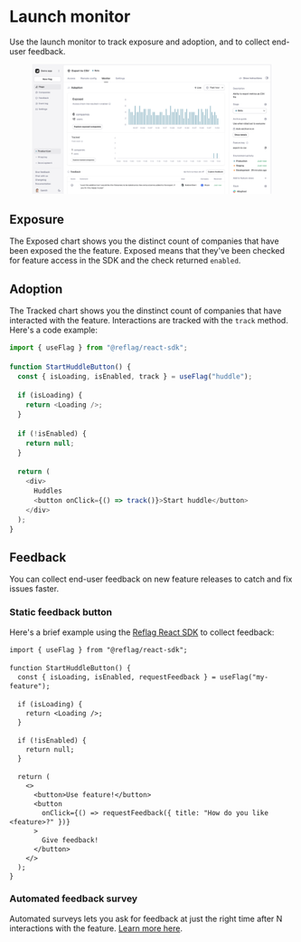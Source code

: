 # Launch monitor

Use the launch monitor to track exposure and adoption, and to collect end-user feedback.

<figure><img src="../../.gitbook/assets/Monitor (7).png" alt=""><figcaption></figcaption></figure>

## Exposure

The Exposed chart shows you the distinct count of companies that have been exposed the the feature. Exposed means that they've been checked for feature access in the SDK and the check returned `enabled`.

## Adoption

The Tracked chart shows you the dinstinct count of companies that have interacted with the feature. Interactions are tracked with the `track` method. Here's a code example:

```typescript
import { useFlag } from "@reflag/react-sdk";

function StartHuddleButton() {
  const { isLoading, isEnabled, track } = useFlag("huddle");

  if (isLoading) {
    return <Loading />;
  }

  if (!isEnabled) {
    return null;
  }

  return (
    <div>
      Huddles
      <button onClick={() => track()}>Start huddle</button>
    </div>
  );
}
```

## Feedback

You can collect end-user feedback on new feature releases to catch and fix issues faster.

### Static feedback button

Here's a brief example using the [Reflag React SDK](../../sdk/@reflag/browser-sdk/) to collect feedback:

```tsx
import { useFlag } from "@reflag/react-sdk";

function StartHuddleButton() {
  const { isLoading, isEnabled, requestFeedback } = useFlag("my-feature");

  if (isLoading) {
    return <Loading />;
  }

  if (!isEnabled) {
    return null;
  }

  return (
    <>
      <button>Use feature!</button>
      <button
        onClick={() => requestFeedback({ title: "How do you like <feature>?" })}
      >
        Give feedback!
      </button>
    </>
  );
}
```

### Automated feedback survey

Automated surveys lets you ask for feedback at just the right time after N interactions with the feature. [Learn more here](automated-feedback-surveys.md).
